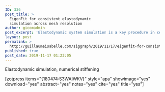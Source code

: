```yaml
---
ID: 336
post_title: >
  EigenFit for consistent elastodynamic
  simulation across mesh resolution
author: gicomadmin
post_excerpt: 'Elastodynamic system simulation is a key procedure in computer graphics and robotics applications. To enable these simulations, the governing differential system is discretized in space (employing FEM) and then in time. For many simulation-based applications keeping the spatial resolution of the computational mesh effectively coarse is crucial for securing acceptable computational efficiency.However, this can introduce numerical stiffening effects that impede visual accuracy.We propose and demonstrate, for both linear and nonlinear force models, a new method called EigenFit that improves the consistency and accuracy of the lower energy, primary deformation modes, as the spatial mesh resolution is coarsened. EigenFit applies a partial  spectral decomposition, solving a generalized eigenvalue problem in the leading mode subspace and then replacing the first several eigen values of the coarse mesh by those of the fine one at rest. EigenFit’s performance relies on a novel subspace model reduction technique which restricts the spectral decomposition to finding just a few of the leading eigenmodes. We demonstrate its efficacyon a number of objects with both homogenous and heterogenous material distribution'
layout: post
permalink: >
  http://guillaumeisabelle.com/siggraph/2019/11/17/eigenfit-for-consistent-elastodynamic-simulation-across-mesh-resolution/
published: true
post_date: 2019-11-17 01:23:05
---
```

<!-- wp:paragraph -->

Elastodynamic simulation, numerical stiffening 

<!-- /wp:paragraph -->

<!-- wp:shortcode --> [zotpress items="{180474:S3WAIWKV}" style="apa" showimage="yes" download="yes" abstract="yes" notes="yes" cite="yes" title="yes"] 

<!-- /wp:shortcode -->